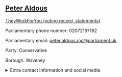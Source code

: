 ## <a href="https://members.parliament.uk/member/4069/contact">Peter Aldous</a>

<a href="https://www.theyworkforyou.com/mp/24904/peter_aldous/waveney">TheyWorkForYou (voting record, statements)</a> 

Parliamentary phone number: 02072197182 

Parliamentary email: peter.aldous.mp@parliament.uk 

Party: Conservative 

Borough: Waveney 

<details><summary>Extra contact information and social media</summary> 
<li>Website: http://www.peteraldous.com/</li>
<li>Twitter: https://twitter.com/peter_aldous</li>
<li>Constituency office phone number: 01502586568</li>
<li>Constituency office email:</li>
<li>Facebook:</li>
<li>Instagram:</li>
<li>Youtube:</li>
<li>Linkedin:</li>
<li>Government department phone number:</li>
<li>Government department email:</li>
<li>Threads:</li>
<li>Party office phone number:</li>
<li>Party office email:</li>
<li>Tiktok:</li>
</details>